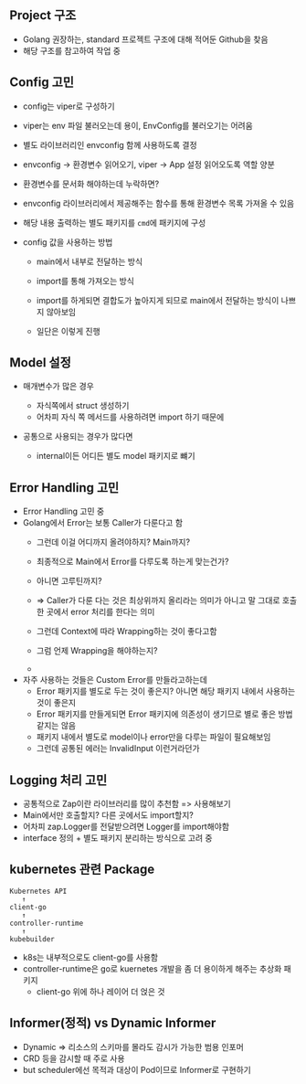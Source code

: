 ## Project 구조
- Golang 권장하는, standard 프로젝트 구조에 대해 적어둔 Github을 찾음
- 해당 구조를 참고하여 작업 중

## Config 고민
- config는 viper로 구성하기
- viper는 env 파일 불러오는데 용이, EnvConfig를 불러오기는 어려움
- 별도 라이브러리인 envconfig 함께 사용하도록 결정
- envconfig -> 환경변수 읽어오기, viper -> App 설정 읽어오도록 역할 양분

- 환경변수를 문서화 해야하는데 누락하면?
- envconfig 라이브러리에서 제공해주는 함수를 통해 환경변수 목록 가져올 수 있음
- 해당 내용 출력하는 별도 패키지를 `cmd`에 패키지에 구성

- config 값을 사용하는 방법
    - main에서 내부로 전달하는 방식
    - import를 통해 가져오는 방식

    - import를 하게되면 결합도가 높아지게 되므로 main에서 전달하는 방식이 나쁘지 않아보임
    - 일단은 이렇게 진행


## Model 설정
- 매개변수가 많은 경우
    - 자식쪽에서 struct 생성하기
    - 어차피 자식 쪽 메서드를 사용하려면 import 하기 때문에

- 공통으로 사용되는 경우가 많다면 
    - internal이든 어디든 별도 model 패키지로 뺴기

## Error Handling 고민
- Error Handling 고민 중
- Golang에서 Error는 보통 Caller가 다룬다고 함
    - 그런데 이걸 어디까지 올려야하지? Main까지?
    - 최종적으로 Main에서 Error를 다루도록 하는게 맞는건가?
    - 아니면 고루틴까지?
    - => Caller가 다룬 다는 것은 최상위까지 올리라는 의미가 아니고 말 그대로 호출한 곳에서 error 처리를 한다는 의미
    
    - 그런데 Context에 따라 Wrapping하는 것이 좋다고함
    - 그럼 언제 Wrapping을 해야하는지?
    - 
- 자주 사용하는 것들은 Custom Error를 만들라고하는데 
    - Error 패키지를 별도로 두는 것이 좋은지? 아니면 해당 패키지 내에서 사용하는 것이 좋은지
    - Error 패키지를 만들게되면 Error 패키지에 의존성이 생기므로 별로 좋은 방법 같지는 않음
    - 패키지 내에서 별도로 model이나 error만을 다루는 파일이 필요해보임
    - 그런데 공통된 에러는 InvalidInput 이런거라던가

## Logging 처리 고민
- 공통적으로 Zap이란 라이브러리를 많이 추천함 => 사용해보기
- Main에서만 호출할지? 다른 곳에서도 import할지?
- 어차피 zap.Logger를 전달받으려면 Logger를 import해야함
- interface 정의 + 별도 패키지 분리하는 방식으로 고려 중 


## kubernetes 관련 Package
```
Kubernetes API
   ↑
client-go
   ↑
controller-runtime
   ↑
kubebuilder
```
- k8s는 내부적으로도 client-go를 사용함
- controller-runtime은 go로 kuernetes 개발을 좀 더 용이하게 해주는 추상화 패키지
    - client-go 위에 하나 레이어 더 얹은 것


## Informer(정적) vs Dynamic Informer
- Dynamic => 리소스의 스키마를 몰라도 감시가 가능한 범용 인포머
- CRD 등을 감시할 때 주로 사용
- but scheduler에선 목적과 대상이 Pod이므로 Informer로 구현하기